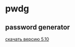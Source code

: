 # pwdg
## password generator
[скачать версию 5.10](https://github.com/ashtray01/pwdg/releases/download/5.10/pwdg5.10.zip)

